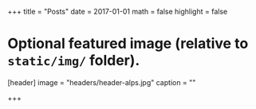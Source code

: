 +++
title = "Posts"
date = 2017-01-01
math = false
highlight = false

# Optional featured image (relative to `static/img/` folder).
[header]
image = "headers/header-alps.jpg"
caption = ""

+++
